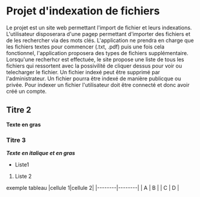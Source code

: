 
# Projet d'indexation de fichiers

Le projet est un site web permettant l'import de fichier  et leurs indexations. L'utilisateur disposerara d'une pagep permettant d'importer des fichiers et de les rechercher via des mots clés. L'application ne prendra en charge que les fichiers textes pour commencer (.txt, .pdf) puis une fois cela fonctionnel, l'application proposera des types de fichiers supplémentaire. 
Lorsqu'une recherhcr est effectuée, le site propose une liste de tous les fichiers qui ressortent avec la possivilité de cliquer dessus pour voir ou telecharger le fichier.
Un fichier indexé peut être supprimé par l'administrateur.
Un fichier pourra être indexé de manière publicque ou privée.
Pour indexer un fichier l'utilisateur doit être connecté et donc avoir créé un compte.


## Titre 2
**Texte en gras**

###  Titre 3
***Texte en italique et en gras***
- Liste1
1. Liste 2

exemple tableau
|cellule 1|cellule 2|
|--------|--------|
|    A    |    B    |
|    C    |    D    |

[^1]: Vous trouverez ici le texte de la note de bas de page.